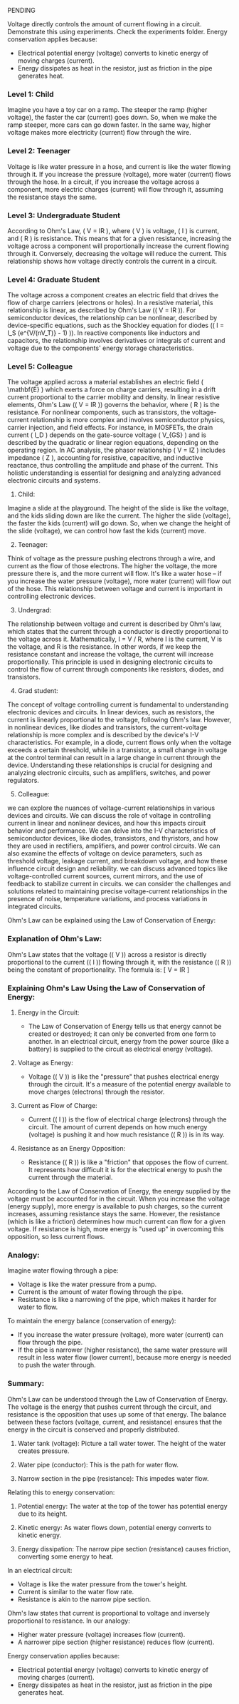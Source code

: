 PENDING

Voltage directly controls the amount of current flowing in a circuit. Demonstrate this using experiments. Check the experiments folder.
Energy conservation applies because:
- Electrical potential energy (voltage) converts to kinetic energy of moving charges (current).
- Energy dissipates as heat in the resistor, just as friction in the pipe generates heat.

### Level 1:  Child

Imagine you have a toy car on a ramp. The steeper the ramp (higher voltage), the faster the car (current) goes down. So, when we make the ramp steeper, more cars can go down faster. In the same way, higher voltage makes more electricity (current) flow through the wire.

### Level 2:  Teenager

Voltage is like water pressure in a hose, and current is like the water flowing through it. If you increase the pressure (voltage), more water (current) flows through the hose. In a circuit, if you increase the voltage across a component, more electric charges (current) will flow through it, assuming the resistance stays the same.

### Level 3: Undergraduate Student

According to Ohm's Law, \( V = IR \), where \( V \) is voltage, \( I \) is current, and \( R \) is resistance. This means that for a given resistance, increasing the voltage across a component will proportionally increase the current flowing through it. Conversely, decreasing the voltage will reduce the current. This relationship shows how voltage directly controls the current in a circuit.

### Level 4:  Graduate Student

The voltage across a component creates an electric field that drives the flow of charge carriers (electrons or holes). In a resistive material, this relationship is linear, as described by Ohm's Law (\( V = IR \)). For semiconductor devices, the relationship can be nonlinear, described by device-specific equations, such as the Shockley equation for diodes (\( I = I_S (e^{V/(nV_T)} - 1) \)). In reactive components like inductors and capacitors, the relationship involves derivatives or integrals of current and voltage due to the components' energy storage characteristics.

### Level 5:  Colleague

The voltage applied across a material establishes an electric field \( \mathbf{E} \) which exerts a force on charge carriers, resulting in a drift current proportional to the carrier mobility and density. In linear resistive elements, Ohm's Law (\( V = IR \)) governs the behavior, where \( R \) is the resistance. For nonlinear components, such as transistors, the voltage-current relationship is more complex and involves semiconductor physics, carrier injection, and field effects. For instance, in MOSFETs, the drain current \( I_D \) depends on the gate-source voltage \( V_{GS} \) and is described by the quadratic or linear region equations, depending on the operating region. In AC analysis, the phasor relationship \( V = IZ \) includes impedance \( Z \), accounting for resistive, capacitive, and inductive reactance, thus controlling the amplitude and phase of the current. This holistic understanding is essential for designing and analyzing advanced electronic circuits and systems.

1. Child:

Imagine a slide at the playground. The height of the slide is like the voltage, and the kids sliding down are like the current. The higher the slide (voltage), the faster the kids (current) will go down. So, when we change the height of the slide (voltage), we can control how fast the kids (current) move.

2. Teenager:

Think of voltage as the pressure pushing electrons through a wire, and current as the flow of those electrons. The higher the voltage, the more pressure there is, and the more current will flow. It's like a water hose – if you increase the water pressure (voltage), more water (current) will flow out of the hose. This relationship between voltage and current is important in controlling electronic devices.

3. Undergrad:

The relationship between voltage and current is described by Ohm's law, which states that the current through a conductor is directly proportional to the voltage across it. Mathematically, I = V / R, where I is the current, V is the voltage, and R is the resistance. In other words, if we keep the resistance constant and increase the voltage, the current will increase proportionally. This principle is used in designing electronic circuits to control the flow of current through components like resistors, diodes, and transistors.

4. Grad student:

The concept of voltage controlling current is fundamental to understanding electronic devices and circuits. In linear devices, such as resistors, the current is linearly proportional to the voltage, following Ohm's law. However, in nonlinear devices, like diodes and transistors, the current-voltage relationship is more complex and is described by the device's I-V characteristics. For example, in a diode, current flows only when the voltage exceeds a certain threshold, while in a transistor, a small change in voltage at the control terminal can result in a large change in current through the device. Understanding these relationships is crucial for designing and analyzing electronic circuits, such as amplifiers, switches, and power regulators.

5. Colleague:

we can explore the nuances of voltage-current relationships in various devices and circuits. We can discuss the role of voltage in controlling current in linear and nonlinear devices, and how this impacts circuit behavior and performance. We can delve into the I-V characteristics of semiconductor devices, like diodes, transistors, and thyristors, and how they are used in rectifiers, amplifiers, and power control circuits. We can also examine the effects of voltage on device parameters, such as threshold voltage, leakage current, and breakdown voltage, and how these influence circuit design and reliability. we can discuss advanced topics like voltage-controlled current sources, current mirrors, and the use of feedback to stabilize current in circuits. we can consider the challenges and solutions related to maintaining precise voltage-current relationships in the presence of noise, temperature variations, and process variations in integrated circuits.

Ohm's Law can be explained using the Law of Conservation of Energy:

### Explanation of Ohm's Law:

Ohm's Law states that the voltage (\( V \)) across a resistor is directly proportional to the current (\( I \)) flowing through it, with the resistance (\( R \)) being the constant of proportionality. The formula is:
\[ V = IR \]

### Explaining Ohm's Law Using the Law of Conservation of Energy:

1. Energy in the Circuit:
   - The Law of Conservation of Energy tells us that energy cannot be created or destroyed; it can only be converted from one form to another. In an electrical circuit, energy from the power source (like a battery) is supplied to the circuit as electrical energy (voltage).

2. Voltage as Energy:
   - Voltage (\( V \)) is like the "pressure" that pushes electrical energy through the circuit. It's a measure of the potential energy available to move charges (electrons) through the resistor.

3. Current as Flow of Charge:
   - Current (\( I \)) is the flow of electrical charge (electrons) through the circuit. The amount of current depends on how much energy (voltage) is pushing it and how much resistance (\( R \)) is in its way.

4. Resistance as an Energy Opposition:
   - Resistance (\( R \)) is like a "friction" that opposes the flow of current. It represents how difficult it is for the electrical energy to push the current through the material.

According to the Law of Conservation of Energy, the energy supplied by the voltage must be accounted for in the circuit.
When you increase the voltage (energy supply), more energy is available to push charges, so the current increases, assuming resistance stays the same.
However, the resistance (which is like a friction) determines how much current can flow for a given voltage. If resistance is high, more energy is "used up" in overcoming this opposition, so less current flows.

### Analogy:

Imagine water flowing through a pipe:
- Voltage is like the water pressure from a pump.
- Current is the amount of water flowing through the pipe.
- Resistance is like a narrowing of the pipe, which makes it harder for water to flow.

To maintain the energy balance (conservation of energy):
- If you increase the water pressure (voltage), more water (current) can flow through the pipe.
- If the pipe is narrower (higher resistance), the same water pressure will result in less water flow (lower current), because more energy is needed to push the water through.

### Summary:

Ohm's Law can be understood through the Law of Conservation of Energy. The voltage is the energy that pushes current through the circuit, and resistance is the opposition that uses up some of that energy. The balance between these factors (voltage, current, and resistance) ensures that the energy in the circuit is conserved and properly distributed.

1. Water tank (voltage): Picture a tall water tower. The height of the water creates pressure.

2. Water pipe (conductor): This is the path for water flow.

3. Narrow section in the pipe (resistance): This impedes water flow.

Relating this to energy conservation:

1. Potential energy: The water at the top of the tower has potential energy due to its height.

2. Kinetic energy: As water flows down, potential energy converts to kinetic energy.

3. Energy dissipation: The narrow pipe section (resistance) causes friction, converting some energy to heat.

In an electrical circuit:

- Voltage is like the water pressure from the tower's height.
- Current is similar to the water flow rate.
- Resistance is akin to the narrow pipe section.

Ohm's law states that current is proportional to voltage and inversely proportional to resistance. In our analogy:

- Higher water pressure (voltage) increases flow (current).
- A narrower pipe section (higher resistance) reduces flow (current).

Energy conservation applies because:
- Electrical potential energy (voltage) converts to kinetic energy of moving charges (current).
- Energy dissipates as heat in the resistor, just as friction in the pipe generates heat.
